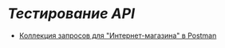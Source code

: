 # ___Тестирование API___
* [Коллекция запросов для "Интернет-магазина" в Postman](https://www.postman.com/keneshova14/workspace/my-workspace/collection/35101960-66b7de3e-0e0e-42f2-96d9-789250cb56b3?action=share&creator=35101960&active-environment=35101960-2f109237-023c-4584-a012-a810dea94a94)
